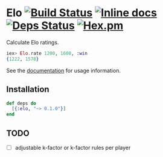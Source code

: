 # Elo [![Build Status](https://travis-ci.org/paulfri/elo.svg?branch=travis)](https://travis-ci.org/paulfri/elo) [![Inline docs](http://inch-ci.org/github/paulfri/elo.svg)](http://inch-ci.org/github/paulfri/elo) [![Deps Status](https://beta.hexfaktor.org/badge/all/github/paulfri/elo.svg)](https://beta.hexfaktor.org/github/paulfri/elo) [![Hex.pm](https://img.shields.io/hexpm/v/elo.svg?maxAge=2592000)]()

Calculate Elo ratings.

```elixir
iex> Elo.rate 1200, 1600, :win
{1222, 1578}
```

See the [documentation](https://hexdocs.pm/elo) for usage information.

## Installation

```elixir
def deps do
  [{:elo, "~> 0.1.0"}]
end
```

## TODO

- [ ] adjustable k-factor or k-factor rules per player
